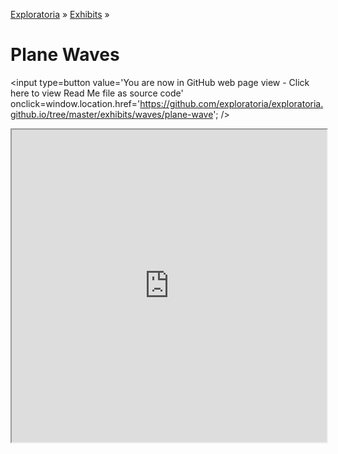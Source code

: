 [Exploratoria]( http://exploratoria.github.io ) &raquo; [Exhibits]( http://exploratoria.github.io/exhibits/ ) &raquo;

Plane Waves
====

<span style=display:none; >[You are now in GitHub source code view - click here to view Read Me file as a web page]( http://exploratoria.github.io/exhibits/waves/plane-wave/index.html "View file as a web page." ) </span>
<input type=button value='You are now in GitHub web page view - Click here to view Read Me file as source code' onclick=window.location.href='https://github.com/exploratoria/exploratoria.github.io/tree/master/exhibits/waves/plane-wave'; />

<span style=display:none>_View as a web page to see the content of this iframe_</span>
<iframe src=http://exploratoria.github.io/lib/code-edit-view/code-edit-view.html#http://exploratoria.github.io/exhibits/waves/plane-wave/plane-wave.html width=100% height=500px></iframe>

